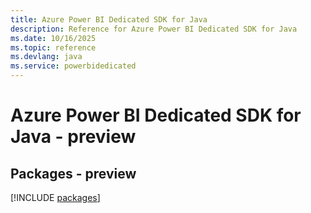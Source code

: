```yaml
---
title: Azure Power BI Dedicated SDK for Java
description: Reference for Azure Power BI Dedicated SDK for Java
ms.date: 10/16/2025
ms.topic: reference
ms.devlang: java
ms.service: powerbidedicated
---
```

# Azure Power BI Dedicated SDK for Java - preview
## Packages - preview
[!INCLUDE [packages](power-bi-dedicated-index.md)]